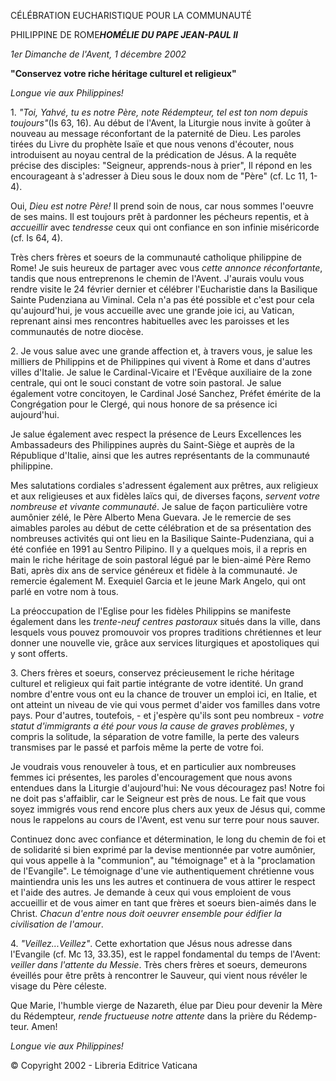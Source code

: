 CÉLÉBRATION EUCHARISTIQUE POUR LA COMMUNAUTÉ

PHILIPPINE DE ROME***HOMÉLIE DU PAPE JEAN-PAUL II***

*1er Dimanche de l'Avent, 1 décembre 2002*

**"Conservez votre riche héritage culturel et religieux"**

*Longue vie aux Philippines!*

1\. *"Toi, Yahvé, tu es notre Père, note Rédempteur, tel est ton nom depuis toujours"*(Is 63, 16). Au début de l'Avent, la Liturgie nous invite à goûter à nouveau au message réconfortant de la paternité de Dieu. Les paroles tirées du Livre du prophète Isaïe et que nous venons d'écouter, nous introduisent au noyau central de la prédication de Jésus. A la requête précise des disciples: "Seigneur, apprends-nous à prier", Il répond en les encourageant à s'adresser à Dieu sous le doux nom de "Père" (cf. Lc 11, 1-4).

Oui, *Dieu est notre Père!* Il prend soin de nous, car nous sommes l'oeuvre de ses mains. Il est toujours prêt à pardonner les pécheurs repentis, et à *accueillir* avec *tendresse* ceux qui ont confiance en son infinie miséricorde (cf. Is 64, 4).

Très chers frères et soeurs de la communauté catholique philippine de Rome! Je suis heureux de partager avec vous *cette annonce réconfortante*, tandis que nous entreprenons le chemin de l'Avent. J'aurais voulu vous rendre visite le 24 février dernier et célébrer l'Eucharistie dans la Basilique Sainte Pudenziana au Viminal. Cela n'a pas été possible et c'est pour cela qu'aujourd'hui, je vous accueille avec une grande joie ici, au Vatican, reprenant ainsi mes rencontres habituelles avec les paroisses et les communautés de notre diocèse.

2\. Je vous salue avec une grande affection et, à travers vous, je salue les milliers de Philippins et de Philippines qui vivent à Rome et dans d'autres villes d'Italie. Je salue le Cardinal-Vicaire et l'Evêque auxiliaire de la zone centrale, qui ont le souci constant de votre soin pastoral. Je salue également votre concitoyen, le Cardinal José Sanchez, Préfet émérite de la Congrégation pour le Clergé, qui nous honore de sa présence ici aujourd'hui.

Je salue également avec respect la présence de Leurs Excellences les Ambassadeurs des Philippines auprès du Saint-Siège et auprès de la République d'Italie, ainsi que les autres représentants de la communauté philippine.

Mes salutations cordiales s'adressent également aux prêtres, aux religieux et aux religieuses et aux fidèles laïcs qui, de diverses façons, *servent votre nombreuse et vivante communauté*. Je salue de façon particulière votre aumônier zélé, le Père Alberto Mena Guevara. Je le remercie de ses aimables paroles au début de cette célébration et de sa présentation des nombreuses activités qui ont lieu en la Basilique Sainte-Pudenziana, qui a été confiée en 1991 au Sentro Pilipino. Il y a quelques mois, il a repris en main le riche héritage de soin pastoral légué par le bien-aimé Père Remo Bati, après dix ans de service généreux et fidèle à la communauté. Je remercie également M. Exequiel Garcia et le jeune Mark Angelo, qui ont parlé en votre nom à tous.

La préoccupation de l'Eglise pour les fidèles Philippins se manifeste également dans les *trente-neuf centres pastoraux* situés dans la ville, dans lesquels vous pouvez promouvoir vos propres traditions chrétiennes et leur donner une nouvelle vie, grâce aux services liturgiques et apostoliques qui y sont offerts.

3\. Chers frères et soeurs, conservez précieusement le riche héritage culturel et religieux qui fait partie intégrante de votre identité. Un grand nombre d'entre vous ont eu la chance de trouver un emploi ici, en Italie, et ont atteint un niveau de vie qui vous permet d'aider vos familles dans votre pays. Pour d'autres, toutefois, - et j'espère qu'ils sont peu nombreux - *votre statut d'immigrants a été pour vous la cause de graves problèmes*, y compris la solitude, la séparation de votre famille, la perte des valeurs transmises par le passé et parfois même la perte de votre foi.

Je voudrais vous renouveler à tous, et en particulier aux nombreuses femmes ici présentes, les paroles d'encouragement que nous avons entendues dans la Liturgie d'aujourd'hui: Ne vous découragez pas! Notre foi ne doit pas s'affaiblir, car le Seigneur est près de nous. Le fait que vous soyez immigrés vous rend encore plus chers aux yeux de Jésus qui, comme nous le rappelons au cours de l'Avent, est venu sur terre pour nous sauver.

Continuez donc avec confiance et détermination, le long du chemin de foi et de solidarité si bien exprimé par la devise mentionnée par votre aumônier, qui vous appelle à la "communion", au "témoignage" et à la "proclamation de l'Evangile". Le témoignage d'une vie authentiquement chrétienne vous maintiendra unis les uns les autres et continuera de vous attirer le respect et l'aide des autres. Je demande à ceux qui vous emploient de vous accueillir et de vous aimer en tant que frères et soeurs bien-aimés dans le Christ. *Chacun d'entre nous doit oeuvrer ensemble pour édifier la civilisation de l'amour*.

4\. *"Veillez...Veillez"*. Cette exhortation que Jésus nous adresse dans l'Evangile (cf. Mc 13, 33.35), est le rappel fondamental du temps de l'Avent: *veiller dans l'attente du Messie*. Très chers frères et soeurs, demeurons éveillés pour être prêts à rencontrer le Sauveur, qui vient nous révéler le visage du Père céleste.

Que Marie, l'humble vierge de Nazareth, élue par Dieu pour devenir la Mère du Rédempteur, *rende fructueuse notre attente* dans la prière du Rédemp-teur. Amen!

*Longue vie aux Philippines!*

© Copyright 2002 - Libreria Editrice Vaticana